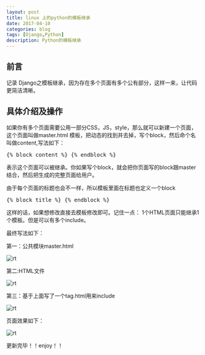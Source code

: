 ```yaml
---
layout: post
title: linux 上的python的模板继承
date: 2017-04-10
categories: blog
tags: [Django,Python]
description: Python的模板继承 
---
```



## 前言

记录 Django之模板继承，因为存在多个页面有多个公有部分，这样一来，让代码更简洁清晰。
## 具体介绍及操作
如果你有多个页面需要公用一部分CSS，JS，style，那么就可以新建一个页面，这个页面叫做master.html 模板，把动态的找到并去掉，写个block，然后命个名叫做content,写法如下：

<pre>
{% block content %} {% endblock %}
</pre>
表示这个页面可以被继承。你如果写个block，就会把你页面写的block跟master结合，然后把生成的完整页面给用户。

由于每个页面的标题也会不一样，所以模板里面在标题也定义一个block
<pre>
{% block title %} {% endblock %}
</pre>

这样的话，如果想修改直接去模板修改即可。记住一点：
1个HTML页面只能继承1个模板。但是可以有多个include。

最终写法如下：

第一：公共模块master.html

![rt](http://7xwp9m.com1.z0.glb.clouddn.com/123.png_jixuege)

第二:HTML文件


![rt](http://7xwp9m.com1.z0.glb.clouddn.com/a1.png_jixuege)

第三：基于上面写了一个tag.html用来include

![rt](http://7xwp9m.com1.z0.glb.clouddn.com/QQ%E6%88%AA%E5%9B%BE20170410133001.png_jixuege)

页面效果如下：

![rt](http://7xwp9m.com1.z0.glb.clouddn.com/33.png_jixuege)


更新完毕！！enjoy！！
